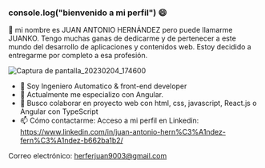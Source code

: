 ### console.log("bienvenido a mi perfil") 😄

👋 mi nombre es JUAN ANTONIO HERNÁNDEZ pero puede llamarme JUANKO.
Tengo muchas ganas de dedicarme y de pertenecer a este mundo del desarrollo de aplicaciones y contenidos web. Estoy decidido a entregarme por completo a esa profesión. 

![Captura de pantalla_20230204_174600](https://user-images.githubusercontent.com/108952217/217221676-666fa716-5ee7-4c8d-89a6-63c1c505b692.png)

- 🔭 Soy Ingeniero Automatico & front-end developer
- 🌱 Actualmente me especializo con Angular.  
- 👯 Busco colaborar en proyecto web con html, css, javascript, React.js o Angular con TypeScript
- 📫 Cómo contactarme: 
Acceso a mi perfil en Linkedin:
https://www.linkedin.com/in/juan-antonio-hern%C3%A1ndez-fern%C3%A1ndez-b662ba1b2/

Correo electrónico:
herferjuan9003@gmail.com

